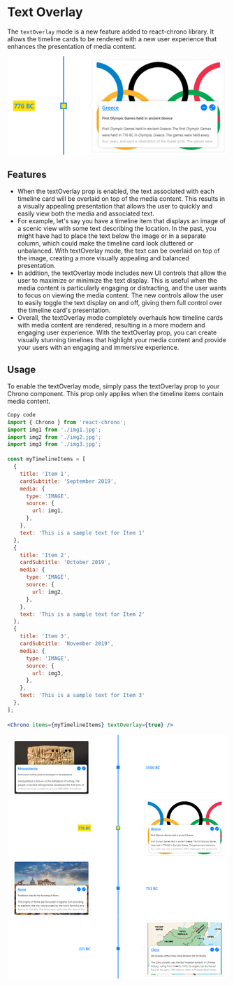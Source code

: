 # Text Overlay

The `textOverlay` mode is a new feature added to react-chrono library. It allows the timeline cards to be rendered with a new user experience that enhances the presentation of media content.

![text-overlay](text-overlay.png)

## Features

- When the textOverlay prop is enabled, the text associated with each timeline card will be overlaid on top of the media content. This results in a visually appealing presentation that allows the user to quickly and easily view both the media and associated text.
- For example, let's say you have a timeline item that displays an image of a scenic view with some text describing the location. In the past, you might have had to place the text below the image or in a separate column, which could make the timeline card look cluttered or unbalanced. With textOverlay mode, the text can be overlaid on top of the image, creating a more visually appealing and balanced presentation.
- In addition, the textOverlay mode includes new UI controls that allow the user to maximize or minimize the text display. This is useful when the media content is particularly engaging or distracting, and the user wants to focus on viewing the media content. The new controls allow the user to easily toggle the text display on and off, giving them full control over the timeline card's presentation.
- Overall, the textOverlay mode completely overhauls how timeline cards with media content are rendered, resulting in a more modern and engaging user experience. With the textOverlay prop, you can create visually stunning timelines that highlight your media content and provide your users with an engaging and immersive experience.

## Usage

To enable the textOverlay mode, simply pass the textOverlay prop to your Chrono component. This prop only applies when the timeline items contain media content.

```jsx
Copy code
import { Chrono } from 'react-chrono';
import img1 from './img1.jpg';
import img2 from './img2.jpg';
import img3 from './img3.jpg';

const myTimelineItems = [
  {
    title: 'Item 1',
    cardSubtitle: 'September 2019',
    media: {
      type: 'IMAGE',
      source: {
        url: img1,
      },
    },
    text: 'This is a sample text for Item 1'
  },
  {
    title: 'Item 2',
    cardSubtitle: 'October 2019',
    media: {
      type: 'IMAGE',
      source: {
        url: img2,
      },
    },
    text: 'This is a sample text for Item 2'
  },
  {
    title: 'Item 3',
    cardSubtitle: 'November 2019',
    media: {
      type: 'IMAGE',
      source: {
        url: img3,
      },
    },
    text: 'This is a sample text for Item 3'
  },
];

<Chrono items={myTimelineItems} textOverlay={true} />
```

![text-overlay-2](text-overlay-2.png)